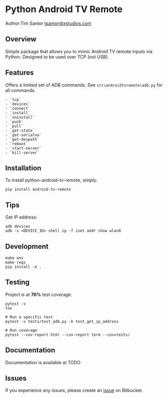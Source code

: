 # Python Android TV Remote
Author:Tim Santor <tsantor@xstudios.com>

## Overview
Simple package that allows you to mimic Android TV remote inputs via Python.  Designed to be used over TCP (not USB).


## Features
Offers a limited set of ADB commands. See `src\androidtvremote\adb.py` for all commands.

    - `tcp`
    - `devices`
    - `connect`
    - `install`
    - `uninstall`
    - `push`
    - `pull`
    - `get-state`
    - `get-serialno`
    - `get-devpath`
    - `reboot`
    - `start-server`
    - `kill-server`

## Installation
To install python-android-tv-remote, simply:

    pip install android-tv-remote

## Tips
Get IP address:
```
adb devices
adb -s <DEVICE_ID> shell ip -f inet addr show wlan0
```

## Development

    make env
    make reqs
    pip install -e .

## Testing
Project is at **76%** test coverage.

    pytest -v
    tox

    # Run a specific test
    pytest -v tests/test_adb.py -k test_get_ip_address

    # Run coverage
    pytest --cov-report html --cov-report term --cov=tests/


## Documentation
Documentation is available at TODO


## Issues
If you experience any issues, please create an [issue](https://bitbucket.org/tsantor/python-android-tv-remote/issues) on Bitbucket.
